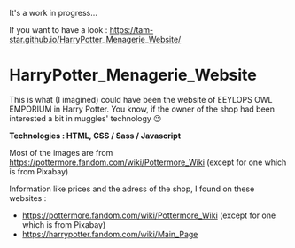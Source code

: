 It's a work in progress...

If you want to have a look : https://tam-star.github.io/HarryPotter_Menagerie_Website/

# HarryPotter_Menagerie_Website

This is what (I imagined) could have been the website of EEYLOPS OWL EMPORIUM in Harry Potter. You know, if the owner of the shop had been interested a bit in muggles' technology 😉

<strong>Technologies : HTML, CSS / Sass / Javascript</strong>

Most of the images are from https://pottermore.fandom.com/wiki/Pottermore_Wiki (except for one which is from Pixabay)

Information like prices and the adress of the shop, I found on these websites : 
- https://pottermore.fandom.com/wiki/Pottermore_Wiki (except for one which is from Pixabay)
- https://harrypotter.fandom.com/wiki/Main_Page

